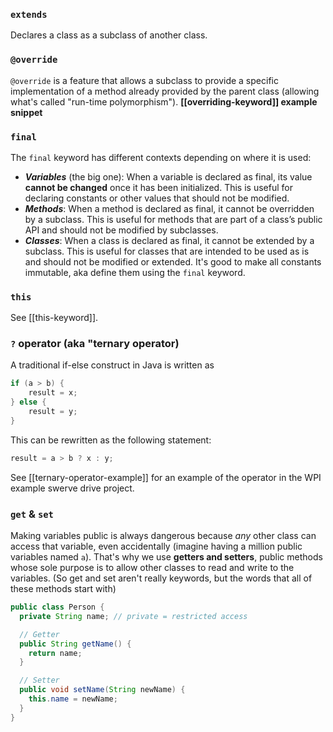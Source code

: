 ### `extends` 
Declares a class as a subclass of another class.

### `@override` 
`@override` is a feature that allows a subclass to provide a specific implementation of a method already provided by the parent class (allowing what's called "run-time polymorphism").
**[[overriding-keyword]] example snippet**

### `final`
The `final` keyword has different contexts depending on where it is used:
- ***Variables*** (the big one): When a variable is declared as final, its value **cannot be changed** once it has been initialized. This is useful for declaring constants or other values that should not be modified.
- ***Methods***: When a method is declared as final, it cannot be overridden by a subclass. This is useful for methods that are part of a class’s public API and should not be modified by subclasses.
- ***Classes***: When a class is declared as final, it cannot be extended by a subclass. This is useful for classes that are intended to be used as is and should not be modified or extended.
It's good to make all constants immutable, aka define them using the `final` keyword.

### `this`
See [[this-keyword]].

### `?` operator (aka "ternary operator)
A traditional if-else construct in Java is written as

```java
if (a > b) {
    result = x;
} else {
    result = y;
}
```

This can be rewritten as the following statement:

```java
result = a > b ? x : y;
```

See [[ternary-operator-example]] for an example of the operator in the WPI example swerve drive project.

### `get` & `set`
Making variables public is always dangerous because *any* other class can access that variable, even accidentally (imagine having a million public variables named `a`). That's why we use **getters and setters**, public methods whose sole purpose is to allow other classes to read and write to the variables. (So get and set aren't really keywords, but the words that all of these methods start with)
```java
public class Person {
  private String name; // private = restricted access

  // Getter
  public String getName() {
    return name;
  }

  // Setter
  public void setName(String newName) {
    this.name = newName;
  }
}
```